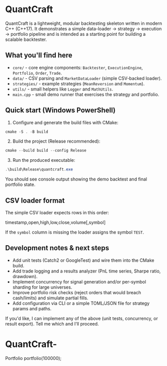 # QuantCraft

QuantCraft is a lightweight, modular backtesting skeleton written in modern C++ (C++17).
It demonstrates a simple data-loader -> strategy -> execution -> portfolio pipeline and is intended as a starting point for building a scalable backtester.

## What you'll find here

- `core/` - core engine components: `Backtester`, `ExecutionEngine`, `Portfolio`, `Order`, `Trade`.
- `data/` - CSV parsing and `MarketDataLoader` (simple CSV-backed loader).
- `strategies/` - example strategies (`MeanReversion` and `Momentum`).
- `utils/` - small helpers like `Logger` and `MathUtils`.
- `main.cpp` - small demo runner that exercises the strategy and portfolio.

## Quick start (Windows PowerShell)

1. Configure and generate the build files with CMake:

```powershell
cmake -S . -B build
```

2. Build the project (Release recommended):

```powershell
cmake --build build --config Release
```

3. Run the produced executable:

```powershell
.\build\Release\quantcraft.exe
```

You should see console output showing the demo backtest and final portfolio state.

## CSV loader format

The simple CSV loader expects rows in this order:

timestamp,open,high,low,close,volume[,symbol]

If the `symbol` column is missing the loader assigns the symbol `TEST`.

## Development notes & next steps

- Add unit tests (Catch2 or GoogleTest) and wire them into the CMake build.
- Add trade logging and a results analyzer (PnL time series, Sharpe ratio, drawdown).
- Implement concurrency for signal generation and/or per-symbol sharding for large universes.
- Improve portfolio risk checks (reject orders that would breach cash/limits) and simulate partial fills.
- Add configuration via CLI or a simple TOML/JSON file for strategy params and paths.

If you'd like, I can implement any of the above (unit tests, concurrency, or result export). Tell me which and I'll proceed.

# QuantCraft-

Portfolio portfolio(100000);
